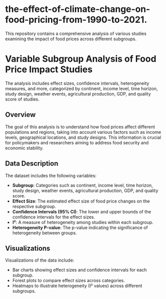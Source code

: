 # the-effect-of-climate-change-on-food-pricing-from-1990-to-2021.
This repository contains a comprehensive analysis of various studies examining the impact of food prices across different subgroups.
# Variable Subgroup Analysis of Food Price Impact Studies

The analysis includes effect sizes, confidence intervals, heterogeneity measures, and more, categorized by continent, income level, time horizon, study design, weather events, agricultural production, GDP, and quality score of studies.


## Overview

The goal of this analysis is to understand how food prices affect different populations and regions, taking into account various factors such as income levels, geographical locations, and study designs. This information is crucial for policymakers and researchers aiming to address food security and economic stability.

## Data Description

The dataset includes the following variables:

- **Subgroup**: Categories such as continent, income level, time horizon, study design, weather events, agricultural production, GDP, and quality score.
- **Effect Size**: The estimated effect size of food price changes on the respective subgroup.
- **Confidence Intervals (95% CI)**: The lower and upper bounds of the confidence intervals for the effect sizes.
- **I²**: A measure of heterogeneity among studies within each subgroup.
- **Heterogeneity P-value**: The p-value indicating the significance of heterogeneity between groups.

## Visualizations

Visualizations of the data include:

- Bar charts showing effect sizes and confidence intervals for each subgroup.
- Forest plots to compare effect sizes across categories.
- Heatmaps to illustrate heterogeneity (I² values) across different subgroups.

